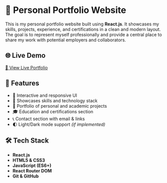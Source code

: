 # 💼 Personal Portfolio Website

This is my personal portfolio website built using **React.js**. It showcases my skills, projects, experience, and certifications in a clean and modern layout. The goal is to represent myself professionally and provide a central place to share my work with potential employers and collaborators.

## 🌐 Live Demo

[🔗 View Live Portfolio](https://mohsinnq1.github.io/MyPortfoli)

## 📂 Features

- 🎨 Interactive and responsive UI
- 🧠 Showcases skills and technology stack
- 📁 Portfolio of personal and academic projects
- 🎓 Education and certifications section
- 📞 Contact section with email & links
- 🌓 Light/Dark mode support *(if implemented)*

## 🛠️ Tech Stack

- **React.js**
- **HTML5 & CSS3**
- **JavaScript (ES6+)**
- **React Router DOM**
- **Git & GitHub**

